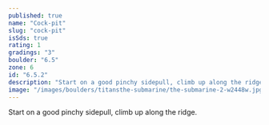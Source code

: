 ```yaml
---
published: true
name: "Cock-pit"
slug: "cock-pit"
isSds: true
rating: 1
gradings: "3"
boulder: "6.5"
zone: 6
id: "6.5.2"
description: "Start on a good pinchy sidepull, climb up along the ridge."
image: "/images/boulders/titansthe-submarine/the-submarine-2-w2448w.jpg"
---
```


Start on a good pinchy sidepull, climb up along the ridge.
